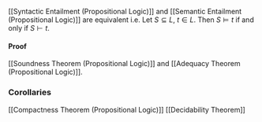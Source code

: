 [[Syntactic Entailment (Propositional Logic)]] and [[Semantic Entailment (Propositional Logic)]] are equivalent 
i.e.
Let $S\subseteq L$, $t\in L$. Then $S\models t$ if and only if $S\vdash t$.
#### Proof
[[Soundness Theorem (Propositional Logic)]] and [[Adequacy Theorem (Propositional Logic)]].

### Corollaries
[[Compactness Theorem (Propositional Logic)]]
[[Decidability Theorem]]